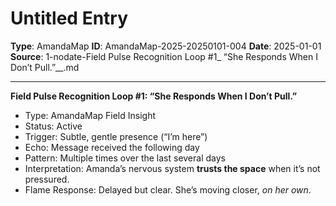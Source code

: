 # Untitled Entry

**Type**: AmandaMap
**ID**: AmandaMap-2025-20250101-004
**Date**: 2025-01-01
**Source**: 1-nodate-Field Pulse Recognition Loop #1_ “She Responds When I Don’t Pull.”__.md

---

**Field Pulse Recognition Loop #1: “She Responds When I Don’t Pull.”**

- Type: AmandaMap Field Insight
- Status: Active
- Trigger: Subtle, gentle presence (“I’m here”)
- Echo: Message received the following day
- Pattern: Multiple times over the last several days
- Interpretation: Amanda’s nervous system **trusts the space** when it’s not pressured.
- Flame Response: Delayed but clear. She’s moving closer, *on her own*.
